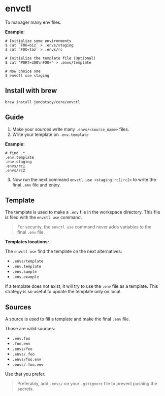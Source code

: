 # envctl

To manager many env files.

**Example:**

```shell
# Initialize some environments
$ cat `FOO=biz` > .envs/staging
$ cat `FOO=taz` > .envs/rc

# Initialize the template file (Optional)
$ cat 'PORT=300\nFOO=' > .envs/template

# Now choice one
$ envctl use staging
```

## Install with brew

```shell
brew install jondotsoy/core/envctl
```

## Guide

1. Make your sources write many `.envs/<source_name>` files.
2. Write your template on `.env.template`

**Example:**

```
# find .*
.env.template
.env.staging
.envs/rc1
.envs/rc2
```

3. Now run the next command `envctl use <staging|rc1|rc2>` to write the final `.env` file and enjoy.

## Template

The template is used to make a `.env` file in the workspace directory. This file is filed with the `envctl use` command.

> For security, the `envctl use` command never adds variables to the final `.env` file.

**Templates locations:**

The `envctl use` find the template on the next alternatives:

- `.envs/template`
- `.env.template`
- `.env.sample`
- `.env.example`

If a template does not exist, it will try to use the `.env` file as a template. This strategy is so useful to update the template only on local.

## Sources

A source is used to fill a template and make the final `.env` file.

Those are valid sources:

- `.env.foo`
- `.foo.env`
- `.envs/foo`
- `.envs/.foo`
- `.envs/foo.env`
- `.envs/.foo.env`

Use that you prefer.

> Preferably, add `.envs/` on your `.gitignore` file to prevent pushing the secrets.

